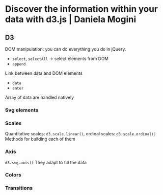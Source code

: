 # Discover the information within your data with d3.js | Daniela Mogini

## D3

DOM manipulation: you can do everything you do in jQuery.
- `select`, `selectAll` -> select elements from DOM
- `append`

Link between data and DOM elements
- `data`
- `enter`

Array of data are handled natively

### Svg elements
### Scales
Quantitative scales: `d3.scale.linear()`,
ordinal scales: `d3.scale.ordinal()`
Methods for building each of them

### Axis
`d3.svg.axis()`
They adapt to fill the data

### Colors
### Transitions
